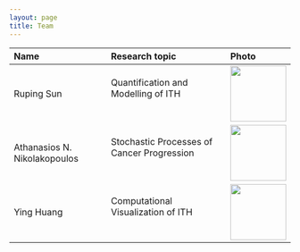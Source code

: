 ```yaml
---
layout: page
title: Team
---
```


| Name | Research topic | Photo |
| :--- | :---- | :---- |
| Ruping Sun | Quantification and Modelling of ITH <br> &nbsp; &nbsp; &nbsp; | <img width="100" src="../public/rupingsun2.png"> |
| Athanasios N. Nikolakopoulos | Stochastic Processes of Cancer Progression <br> &nbsp; &nbsp; &nbsp; | <img width="100" src="../public/Athanasios.jpg"> |
| Ying Huang | Computational Visualization of ITH <br> &nbsp; &nbsp; &nbsp; | <img width="100" src="../public/huangying.jpg"> |